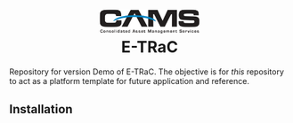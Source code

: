 <h1 align="center">
    <img alt="CAMS_logo" title="CAMS" src="https://github.com/BrianRuizy/cams/blob/master/camslogo.png" width="180"> </br>
    E-TRaC
</h1>

Repository for version Demo of E-TRaC.
The objective is for *this* repository to act as a platform template for future application and reference.

## Installation

